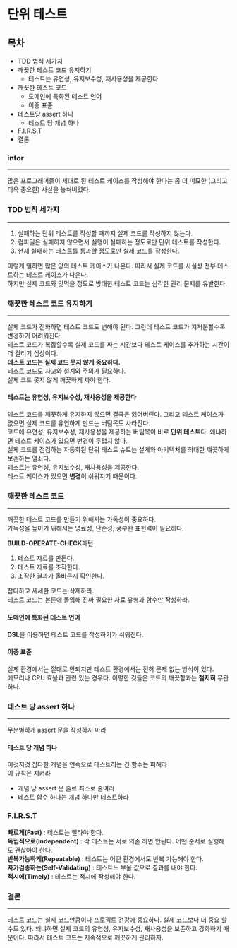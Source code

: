 # 단위 테스트

## 목차

- TDD 법칙 세가지
- 깨끗한 테스트 코드 유지하기
  - 테스트는 유연성, 유지보수성, 재사용성을 제공한다
- 깨끗한 테스트 코드
  - 도메인에 특화된 테스트 언어
  - 이중 표준
- 테스트당 assert 하나
  - 테스트 당 개념 하나
- F.I.R.S.T
- 결론

### intor

---

많은 프로그래머들이 제대로 된 테스트 케이스를 작성해야 한다는 좀 더 미묘한 (그리고 더욱 중요한) 사실을 놓쳐버렸다.

### TDD 법칙 세가지

---

1. 실패하는 단위 테스트를 작성할 때까지 실제 코드를 작성하지 않는다.
2. 컴파일은 실패하지 않으면서 실행이 실패하는 정도로만 단위 테스트를 작성한다.
3. 현재 실패하는 테스트를 통과할 정도로만 실제 코드를 작성한다.

이렇게 일하면 많은 양의 테스트 케이스가 나온다. 따라서 실제 코드를 사실상 전부 테스트하는 테스트 케이스가 나온다.   
하지만 실제 코드와 맞먹을 정도로 방대한 테스트 코드는 심각한 관리 문제를 유발한다.   

### 깨끗한 테스트 코드 유지하기

---

실제 코드가 진화하면 테스트 코드도 변해야 된다. 그런데 테스트 코드가 지저분할수록 변경하기 어려워진다.   
테스트 코드가 복잡할수록 실제 코드를 짜는 시간보다 테스트 케이스를 추가하는 시간이 더 걸리기 십상이다.   
**테스트 코드는 실제 코드 못지 않게 중요하다.**   
테스트 코드도 사고와 설계와 주의가 필요하다.   
실제 코드 못지 않게 깨끗하게 짜야 한다.

#### 테스트는 유연성, 유지보수성, 재사용성을 제공한다

테스트 코드를 깨끗하게 유지하지 않으면 결국은 잃어버린다. 그리고 테스트 케이스가 없으면 실제 코드를 유연하게 만드는 버팀목도 사라진다.   
코드에 유연성, 유지보수성, 재사용성을 제공하는 버팀목이 바로 **단위 테스트**다. 왜냐하면 테스트 케이스가 있으면 변경이 두렵지 않다.   
실제 코드를 점검하는 자동화된 단위 테스트 슈트는 설계와 아키텍처를 최대한 꺠끗하게 보존하는 열쇠다.   
테스트는 유연성, 유지보수성, 재사용성을 제공한다.   
테스트 케이스가 있으면 **변경**이 쉬워지기 때문이다.

### 깨끗한 테스트 코드

---

깨끗한 테스트 코드를 만들기 위해서는 가독성이 중요하다.   
가독성을 높이기 위해서는 명료성, 단순성, 풍부한 표현력이 필요하다.

**BUILD-OPERATE-CHECK**패턴

1. 테스트 자료를 만든다.
2. 테스트 자료를 조작한다.
3. 조작한 결과가 올바른지 확인한다.

잡다하고 세세한 코드는 삭제하라.   
테스트 코드는 본론에 돌입해 진짜 필요한 자료 유형과 함수만 작성하라.

#### 도메인에 특화된 테스트 언어

**DSL**을 이용하면 테스트 코드를 작성하기가 쉬워진다.

#### 이중 표준

실제 환경에서는 절대로 안되지만 테스트 환경에서는 전혀 문제 없는 방식이 있다.   
메모리나 CPU 효율과 관련 있는 경우다. 이렇한 것들은 코드의 깨끗함과는 **철저히** 무관하다.

### 테스트 당 assert 하나

---

무분별하게 assert 문을 작성하지 마라

#### 테스트 당 개념 하나

이것저것 잡다한 개념을 연속으로 테스트하는 긴 함수는 피해라   
이 규칙은 지켜라

- 개념 당 assert 문 술르 최소로 줄여라
- 테스트 함수 하나는 개념 하나만 테스트하라

### F.I.R.S.T

**빠르게(Fast)** : 테스트는 빨라야 한다.   
**독립적으로(Independent)** : 각 테스트는 서로 의존 하면 안된다. 어떤 순서로 실행해도 괜찮아야 한다.   
**반복가능하게(Repeatable)** : 테스트는 어떤 환경에서도 반복 가능해야 한다.   
**자가검증하는(Self-Validating)** : 테스트느 부울 값으로 결과를 내야 한다.   
**적시에(Timely)** : 테스트는 적시에 작성해야 한다.   

### 결론

---

테스트 코드는 실제 코드만큼이나 프로젝트 건강에 중요하다.
실제 코드보다 더 중요 할수도 있다. 왜냐하면 실제 코드의 유연성, 유지보수성, 재사용성을 보존하고 강화하기 때문이다.
따라서 테스트 코드는 지속적으로 깨끗하게 관리하자.
